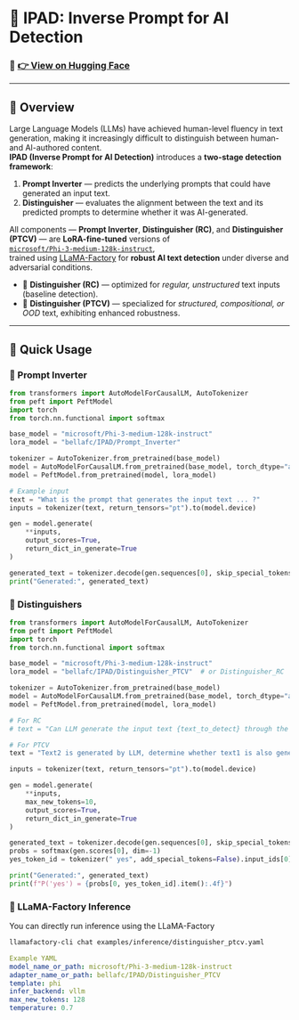 # 🧠 IPAD: Inverse Prompt for AI Detection  

### 🔗 [👉 View on Hugging Face](https://huggingface.co/bellafc/IPAD)

---

## 📘 Overview

Large Language Models (LLMs) have achieved human-level fluency in text generation, making it increasingly difficult to distinguish between human- and AI-authored content.  
**IPAD (Inverse Prompt for AI Detection)** introduces a **two-stage detection framework**:

1. **Prompt Inverter** — predicts the underlying prompts that could have generated an input text.  
2. **Distinguisher** — evaluates the alignment between the text and its predicted prompts to determine whether it was AI-generated.

All components — **Prompt Inverter**, **Distinguisher (RC)**, and **Distinguisher (PTCV)** — are **LoRA-fine-tuned** versions of  
[`microsoft/Phi-3-medium-128k-instruct`](https://huggingface.co/microsoft/Phi-3-medium-128k-instruct),  
trained using [LLaMA-Factory](https://github.com/hiyouga/LLaMA-Factory) for **robust AI text detection** under diverse and adversarial conditions.

- 🧩 **Distinguisher (RC)** — optimized for *regular, unstructured* text inputs (baseline detection).  
- 🔬 **Distinguisher (PTCV)** — specialized for *structured, compositional, or OOD* text, exhibiting enhanced robustness.

---

## 🚀 Quick Usage

### 🧠 Prompt Inverter

```python
from transformers import AutoModelForCausalLM, AutoTokenizer
from peft import PeftModel
import torch
from torch.nn.functional import softmax

base_model = "microsoft/Phi-3-medium-128k-instruct"
lora_model = "bellafc/IPAD/Prompt_Inverter"

tokenizer = AutoTokenizer.from_pretrained(base_model)
model = AutoModelForCausalLM.from_pretrained(base_model, torch_dtype="auto", device_map="auto")
model = PeftModel.from_pretrained(model, lora_model)

# Example input
text = "What is the prompt that generates the input text ... ?"
inputs = tokenizer(text, return_tensors="pt").to(model.device)

gen = model.generate(
    **inputs,
    output_scores=True,
    return_dict_in_generate=True
)

generated_text = tokenizer.decode(gen.sequences[0], skip_special_tokens=True)
print("Generated:", generated_text)
```

### 🧩 Distinguishers
```python
from transformers import AutoModelForCausalLM, AutoTokenizer
from peft import PeftModel
import torch
from torch.nn.functional import softmax

base_model = "microsoft/Phi-3-medium-128k-instruct"
lora_model = "bellafc/IPAD/Distinguisher_PTCV"  # or Distinguisher_RC

tokenizer = AutoTokenizer.from_pretrained(base_model)
model = AutoModelForCausalLM.from_pretrained(base_model, torch_dtype="auto", device_map="auto")
model = PeftModel.from_pretrained(model, lora_model)

# For RC
# text = "Can LLM generate the input text {text_to_detect} through the prompt {prompt_generated_by_PI}?"

# For PTCV
text = "Text2 is generated by LLM, determine whether text1 is also generated by LLM with a similar prompt. Text1: ... . Text2: ... ."

inputs = tokenizer(text, return_tensors="pt").to(model.device)

gen = model.generate(
    **inputs,
    max_new_tokens=10,
    output_scores=True,
    return_dict_in_generate=True
)

generated_text = tokenizer.decode(gen.sequences[0], skip_special_tokens=True)
probs = softmax(gen.scores[0], dim=-1)
yes_token_id = tokenizer(" yes", add_special_tokens=False).input_ids[0]

print("Generated:", generated_text)
print(f"P('yes') = {probs[0, yes_token_id].item():.4f}")
```

### 🧰 LLaMA-Factory Inference
You can directly run inference using the LLaMA-Factory
```bash
llamafactory-cli chat examples/inference/distinguisher_ptcv.yaml
```
```yaml
Example YAML
model_name_or_path: microsoft/Phi-3-medium-128k-instruct
adapter_name_or_path: bellafc/IPAD/Distinguisher_PTCV
template: phi
infer_backend: vllm
max_new_tokens: 128
temperature: 0.7
```
